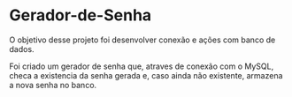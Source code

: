 # Gerador-de-Senha
 O objetivo desse projeto foi desenvolver conexão e ações com banco de dados.
 
 Foi criado um gerador de senha que, atraves de conexão com o MySQL, checa a existencia da senha gerada e, caso ainda não existente, armazena a nova senha no banco.
